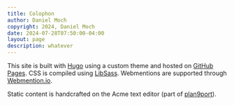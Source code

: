 ```yaml
---
title: Colophon
author: Daniel Moch
copyright: 2024, Daniel Moch
date: 2024-07-28T07:50:00-04:00
layout: page
description: whatever
---
```

This site is built with [Hugo] using a custom theme and hosted on
[GitHub Pages].
CSS is compiled using [LibSass].
Webmentions are supported through [Webmention.io].

Static content is handcrafted on the Acme text editor (part of
[plan9port]).

[Hugo]: https://gohugo.io
[GitHub Pages]: https://pages.github.com
[LibSass]: https://sass-lang.com/libsass/
[Webmention.io]: https://webmention.io
[plan9port]: https://9fans.github.io/plan9port/
